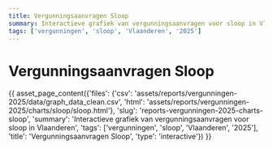 ```yaml
---
title: Vergunningsaanvragen Sloop
summary: Interactieve grafiek van vergunningsaanvragen voor sloop in Vlaanderen
tags: ['vergunningen', 'sloop', 'Vlaanderen', '2025']
---
```

# Vergunningsaanvragen Sloop

{{ asset_page_content({'files': {'csv': 'assets/reports/vergunningen-2025/data/graph_data_clean.csv', 'html': 'assets/reports/vergunningen-2025/charts/sloop/sloop.html'}, 'slug': 'reports-vergunningen-2025-charts-sloop', 'summary': 'Interactieve grafiek van vergunningsaanvragen voor sloop in Vlaanderen', 'tags': ['vergunningen', 'sloop', 'Vlaanderen', '2025'], 'title': 'Vergunningsaanvragen Sloop', 'type': 'interactive'}) }}
